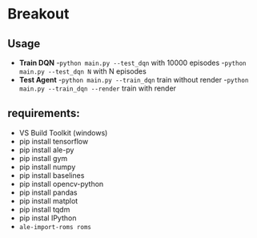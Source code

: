 # Breakout

## Usage
* **Train DQN** 
    -`python main.py --test_dqn`  with 10000 episodes
    -`python main.py --test_dqn N`  with N episodes
* **Test Agent**
    -`python main.py --train_dqn` train without render
    -`python main.py --train_dqn --render` train with render

## requirements:
- VS Build Toolkit (windows)
- pip install tensorflow
- pip install ale-py
- pip install gym
- pip install numpy
- pip install baselines
- pip install opencv-python
- pip install pandas
- pip install matplot
- pip install tqdm
- pip instal IPython
- `ale-import-roms roms`

